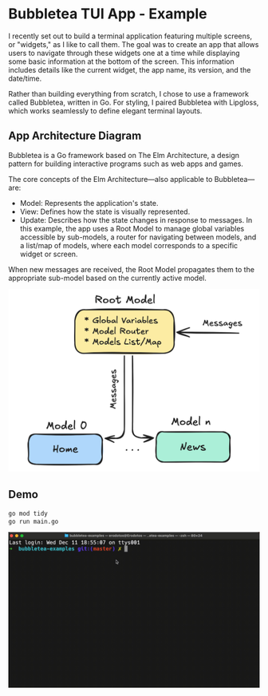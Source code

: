 
# Bubbletea TUI App - Example

I recently set out to build a terminal application featuring multiple screens, or "widgets," as I like to call them. The goal was to create an app that allows users to navigate through these widgets one at a time while displaying some basic information at the bottom of the screen. This information includes details like the current widget, the app name, its version, and the date/time.

Rather than building everything from scratch, I chose to use a framework called Bubbletea, written in Go. For styling, I paired Bubbletea with Lipgloss, which works seamlessly to define elegant terminal layouts.

## App Architecture Diagram

Bubbletea is a Go framework based on The Elm Architecture, a design pattern for building interactive programs such as web apps and games.

The core concepts of the Elm Architecture—also applicable to Bubbletea—are:

* Model: Represents the application's state.
* View: Defines how the state is visually represented.
* Update: Describes how the state changes in response to messages.
In this example, the app uses a Root Model to manage global variables accessible by sub-models, a router for navigating between models, and a list/map of models, where each model corresponds to a specific widget or screen.

When new messages are received, the Root Model propagates them to the appropriate sub-model based on the currently active model.

![Application Archirecture](./app-arch.png)

## Demo

```shell
go mod tidy
go run main.go
```

![Application Archirecture](./demo.gif)

